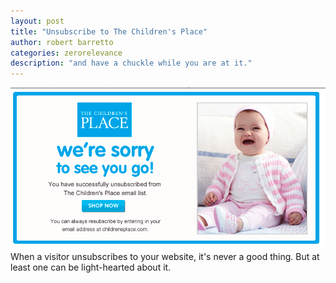 ```yaml
---
layout: post
title: "Unsubscribe to The Children's Place"
author: robert barretto
categories: zerorelevance
description: "and have a chuckle while you are at it."
---
```


![Unsubscribe screenshot. (from The Children's Place)](/img/posts/2013-10-27-childrensplaceunsubscribe.png)
When a visitor unsubscribes to your website, it's never a good thing. But at least one can be light-hearted about it.

